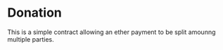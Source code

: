 # Donation
This is a simple contract allowing an ether payment to be split amounng multiple parties.
